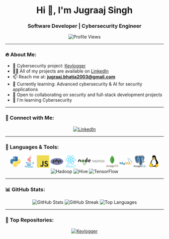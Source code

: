 <h1 align="center">Hi 👋, I'm Jugraaj Singh</h1>
<h3 align="center">Software Developer | Cybersecurity Engineer</h3>

<p align="center">
  <img src="https://komarev.com/ghpvc/?username=jugrajsingh7&label=Profile%20Views&color=blue&style=flat" alt="Profile Views" />
</p>

---

### 🔥 About Me:
- 🔐 Cybersecurity project: [Keylogger](https://github.com/Jugrajsingh7/Keylogger)
- 👨‍💻 All of my projects are available on [LinkedIn](https://www.linkedin.com/in/jugraaj-singh-7117ab245/)
- 📫 Reach me at: **jugraaj.bhatia2003@gmail.com**
- 🚀 Currently learning: Advanced cybersecurity & AI for security applications
- 🤝 Open to collaborating on security and full-stack development projects
-  🧠 I'm learning Cybersecurity
---

### 📌 Connect with Me:
<p align="center">
  <a href="https://www.linkedin.com/in/jugraaj-singh-7117ab245/" target="_blank">
    <img align="center" src="https://raw.githubusercontent.com/rahuldkjain/github-profile-readme-generator/master/src/images/icons/Social/linked-in-alt.svg" alt="LinkedIn" height="30" width="40" />
  </a>
</p>

---

### 🚀 Languages & Tools:
<p align="center">
  <img src="https://raw.githubusercontent.com/devicons/devicon/master/icons/python/python-original.svg" alt="Python" width="40" height="40"/>
  <img src="https://raw.githubusercontent.com/devicons/devicon/master/icons/java/java-original.svg" alt="Java" width="40" height="40"/>
  <img src="https://raw.githubusercontent.com/devicons/devicon/master/icons/javascript/javascript-original.svg" alt="JavaScript" width="40" height="40"/>
  <img src="https://raw.githubusercontent.com/devicons/devicon/master/icons/php/php-original.svg" alt="PHP" width="40" height="40"/>
  <img src="https://raw.githubusercontent.com/devicons/devicon/master/icons/react/react-original-wordmark.svg" alt="React.js" width="40" height="40"/>
  <img src="https://raw.githubusercontent.com/devicons/devicon/master/icons/nodejs/nodejs-original-wordmark.svg" alt="Node.js" width="40" height="40"/>
  <img src="https://raw.githubusercontent.com/devicons/devicon/master/icons/express/express-original-wordmark.svg" alt="Express.js" width="40" height="40"/>
  <img src="https://raw.githubusercontent.com/devicons/devicon/master/icons/mongodb/mongodb-original-wordmark.svg" alt="MongoDB" width="40" height="40"/>
  <img src="https://raw.githubusercontent.com/devicons/devicon/master/icons/mysql/mysql-original-wordmark.svg" alt="MySQL" width="40" height="40"/>
  <img src="https://raw.githubusercontent.com/devicons/devicon/master/icons/postgresql/postgresql-original-wordmark.svg" alt="PostgreSQL" width="40" height="40"/>
  <img src="https://raw.githubusercontent.com/devicons/devicon/master/icons/linux/linux-original.svg" alt="Linux" width="40" height="40"/>
  <img src="https://www.vectorlogo.zone/logos/apache_hadoop/apache_hadoop-icon.svg" alt="Hadoop" width="40" height="40"/>
  <img src="https://www.vectorlogo.zone/logos/apache_hive/apache_hive-icon.svg" alt="Hive" width="40" height="40"/>
  <img src="https://www.vectorlogo.zone/logos/tensorflow/tensorflow-icon.svg" alt="TensorFlow" width="40" height="40"/>
</p>

---

### 📊 GitHub Stats:
<p align="center">
  <img src="https://github-readme-stats.vercel.app/api?username=Jugrajsingh7&show_icons=true&count_private=true&title_color=blue&text_color=black&icon_color=blue&bg_color=white&hide_border=true" alt="GitHub Stats" />
  <img src="https://github-readme-streak-stats.herokuapp.com/?user=Jugrajsingh7&stroke=black&background=white&ring=blue&fire=blue&currStreakNum=black&currStreakLabel=blue&sideNums=black&sideLabels=black&dates=black&hide_border=true" alt="GitHub Streak" />
  <img src="https://github-readme-stats.vercel.app/api/top-langs/?username=Jugrajsingh7&langs_count=10&title_color=blue&text_color=black&icon_color=blue&bg_color=white&hide_border=true&locale=en&custom_title=Top%20Languages" alt="Top Languages" />
</p>

---

### 📂 Top Repositories:
<p align="center">
  <a href="https://github.com/Jugrajsingh7/Keylogger">
    <img src="https://github-readme-stats.vercel.app/api/pin/?username=Jugrajsingh7&repo=Keylogger&title_color=blue&text_color=black&icon_color=blue&bg_color=white&hide_border=true&locale=en" alt="Keylogger" />
  </a>
</p>
